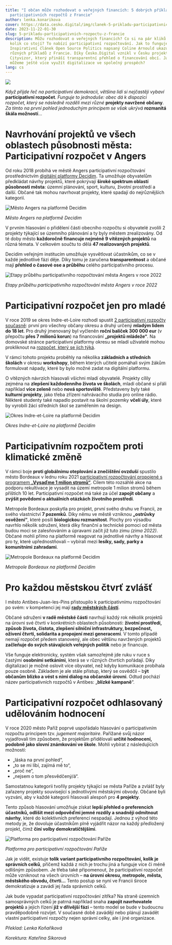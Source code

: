 ```yaml
---
title: "I občan může rozhodovat o veřejných financích: 5 dobrých příkladů
  participativních rozpočtů z Francie"
author: lenka.konarikova
cover: https://data.cesko.digital/img/clanek-5-prikladu-participativnich-rozpoctu-z-francie/cover.jpg
date: 2023-11-22-01-30
slug: 5-prikladu-participativnich-rozpoctu-z-francie
description: Můžu rozhodovat o veřejných financích? Co si na pár kliků zjistit,
  kolik co stojí? To nabízí participativní rozpočtování. Jak to funguje?
  Inspirativní článek Open Source Politics napsaný Coline Arnould ukazuje 5
  různých příkladů z Francie. Díky Česko.Digital vznikl v Česku projekt
  Cityvizor, který přináší transparentní přehled o financování obcí. Jak ale
  můžeme ještě více využít digitalizace ve společný prospěch?
lang: cs
---
```

![](https://data.cesko.digital/img/clanek-5-prikladu-participativnich-rozpoctu-z-francie/0.png)

*Když přijde řeč na participativní demokracii, většina lidí si nejčastěji vybaví* **participativní rozpočet**. *Funguje to jednoduše: obec dá k dispozici rozpočet, který se následně rozdělí mezi různé* **projekty navržené občany**. *Za tímto na první pohled jednoduchým principem se však ukrývá* **rozmanitá škála možností**…

# Navrhování projektů ve všech oblastech působnosti města: Participativní rozpočet v Angers

Od roku 2018 probíhá ve městě Angers participativní rozpočtování prostřednictvím [digitální platformy Decidim](https://ecrivons.angers.fr/). Ta umožňuje obyvatelům předkládat návrhy projektů, které pokrývají **široké spektrum oblastí působnosti města**: územní plánování, sport, kulturu, životní prostředí a další. Občané tak mohou navrhovat projekty, které spadají do nejrůznějších kategorií.

![Město Angers na platformě Decidim](https://data.cesko.digital/img/clanek-5-prikladu-participativnich-rozpoctu-z-francie/1.png "Město Angers na platformě Decidim")

*Město Angers na platformě Decidim*



V prvním hlasování o přidělení části obecního rozpočtu si obyvatelé zvolili 2 projekty týkající se územního plánování a ty byly městem zrealizovány. Od té doby město **každoročně financuje nejméně 9 vítězných projektů** na různá témata. V celkovém součtu to dělá **47 realizovaných projektů**.

Decidim veřejným institucím umožňuje vysvětlovat účastníkům, co se v každé jednotlivé fázi děje. Díky tomu je zaručena **transparentnost** a občané mají **přehled o časové ose a průběhu** celého participativního procesu.

![Etapy průběhu participativního rozpočtování města Angers v roce 2022](https://data.cesko.digital/img/clanek-5-prikladu-participativnich-rozpoctu-z-francie/2.png "Etapy průběhu participativního rozpočtování města Angers v roce 2022")

*Etapy průběhu participativního rozpočtování města Angers v roce 2022*

# Participativní rozpočet jen pro mladé

V roce 2019 se okres Indre-et-Loire rozhodl spustit [2 participativní rozpočty současně](https://participation.touraine.fr/): první pro všechny občany okresu a druhý určený **mladým lidem do 18 let**. Pro druhý jmenovaný byl vyčleněn **roční balíček 300 000 eur** (v přepočtu **přes 7 milionů korun**) na financování **„projektů mládeže“**. Na domovské stránce participativní platformy okresu se mladí uživatelé mohou prokliknout na [rozpočet, který se jich týká](https://participation.jeunesse.touraine.fr/). 

V rámci tohoto projektu proběhly na několika **základních a středních školách** v okresu **workshopy**, během kterých učitelé pomáhali svým žákům formulovat nápady, které by bylo možné zadat na digitální platformu.

O vítězných návrzích hlasovali všichni mladí obyvatelé. Projekty cílily zejména na **zlepšení každodenního života ve školách**, mladí občané si přáli například **více zeleně** nebo **nová sportoviště**. Představeny byly také **kulturní projekty**, jako třeba zřízení nahrávacího studia pro online rádio. Některé studenty také napadlo postavit na školní pozemky **včelí úly**, které by vyrobili žáci středních škol se zaměřením na design.

![Okres Indre-et-Loire na platformě Decidim](https://data.cesko.digital/img/clanek-5-prikladu-participativnich-rozpoctu-z-francie/3.png "Okres Indre-et-Loire na platformě Decidim")

*Okres Indre-et-Loire na platformě Decidim*



# Participativním rozpočtem proti klimatické změně

V rámci boje **proti globálnímu oteplování a znečištění ovzduší** spustilo město Bordeaux v lednu roku 2021 [participativní rozpočtování propojené s programem **„Vysaďme 1 milion stromů“**](https://budgetparticipatif.bordeaux-metropole.fr/processes/bpmetropolitain). Cílem této rozsáhlé akce na podporu rekultivace je vysadit na území metropole 1 milion stromů během příštích 10 let. Participativní rozpočet má také za účel **zapojit občany** a **zvýšit povědomí o aktuálních otázkách životního prostředí**.

Metropole Bordeaux poskytla pro projekt, první svého druhu ve Francii, ze svého vlastnictví **7 pozemků**. Díky němu ve městě vzniknou **„ostrůvky osvěžení“**, které posílí **biologickou rozmanitost**. Plochy pro výsadbu navrhlo několik sdružení, která díky finanční a technické pomoci od města budou moci se zalesňováním a úpravami začít již tuto zimu *(zima 2022)*. Občané mohli přímo na platformě reagovat na jednotlivé návrhy a hlasovat pro ty, které upřednostňovali – vybírali mezi **lesíky, sady, parky a komunitními zahradami**.

![Metropole Bordeaux na platformě Decidim](https://data.cesko.digital/img/clanek-5-prikladu-participativnich-rozpoctu-z-francie/4.png "Metropole Bordeaux na platformě Decidim")

*Metropole Bordeaux na platformě Decidim*

# Pro každou městskou čtvrť zvlášť

I město Antibes-Juan-les-Pins přistoupilo k participativnímu rozpočtování po svém: v kompetenci jej mají **[rady městských částí](https://participez.antibes-juanlespins.com/assemblies/conseil-quartier)**.

Občané sdruženi **v radě městské části** navrhují každý rok několik projektů na úrovni své čtvrti v konkrétních oblastech působnosti: **životní prostředí, způsob života, čistota, zlepšení silniční infrastruktury, bezpečnost, oživení čtvrti, solidarita a propojení mezi generacemi**. V tomto případě nemají rozpočet předem stanovený, ale obec většinu navržených projektů **začleňuje do svých stávajících veřejných politik** nebo je financuje.

Vše funguje elektronicky, systém však samozřejmě jde ruku v ruce s častými **osobními setkáními**, která se v různých čtvrtích pořádají. Díky digitalizaci je možné oslovit více obyvatel, než kdyby komunikace probíhala pouze osobně. Základem je ale stále přístup, který se osvědčil – b**ýt občanům blízko a vést s nimi dialog na občanské úrovni**. Odtud pochází název participativních rozpočtů v Antibes: „**blízké kampaně**“.

# Participativní rozpočet odhlasovaný udělováním hodnocení

V roce 2020 město Paříž poprvé uspořádalo hlasování o participativním rozpočtu principem tzv. *jugement majoritaire*. Pařížané svůj názor vyjadřovali tím způsobem, že projektům přidělovali **určité hodnocení, podobně jako slovní známkování ve škole**. Mohli vybírat z následujících možností:

* „láska na první pohled“,
* „to se mi líbí, zajímá mě to“,
* „proč ne“,
* „nejsem o tom přesvědčený/á“.

Samostatnou kategorii tvořily projekty týkající se města Paříže a zvlášť byly zařazeny projekty související s jednotlivými městskými obvody. Občané byli vyzváni, aby v každé kategorii hlasovali alespoň pro **4 projekty**.

Tento způsob hlasování umožňuje získat **lepší přehled o preferencích účastníků, odlišit mezi odpověďmi jemné rozdíly a snadněji odmítnout návrhy**, které do kolektivních preferencí nespadají. Jednou z výhod této metody je, že dovoluje účastníkům plně vyjádřit názor na každý předložený projekt, čímž **činí volby demokratičtějšími**.

![Platforma pro participativní rozpočtování Paříže](https://data.cesko.digital/img/clanek-5-prikladu-participativnich-rozpoctu-z-francie/5.png "Platforma pro participativní rozpočtování Paříže")

*Platforma pro participativní rozpočtování Paříže*

Jak je vidět, existuje **tolik variant participativního rozpočtování, kolik je správních celků**, přičemž každá z nich je trochu jiná a funguje více či méně odlišným způsobem. Je třeba také připomenout, že participativní rozpočet může vzniknout na všech úrovních – **na úrovni okresu, metropole, města, městského obvodu, čtvrti…** Tento postup se nyní ve Francii široce demokratizuje a zavádí jej řada správních celků.

Jak bude vypadat participativní rozpočtování zítřka? Na straně územních samosprávných celků je patrná například snaha **zapojit navrhovatele projektů** a jejich řízení **již v dřívější fázi** – tento model se bude v budoucnu pravděpodobně rozvíjet. V současné době zavádějí nebo plánují zavádět vlastní participativní rozpočty nejen správní celky, ale i jiné organizace.



*Překlad: Lenka Koňaříková*

*Korektura: Kateřina Sikorová*
